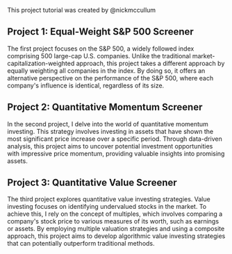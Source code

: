 This project tutorial was created by @nickmccullum

## Project 1: Equal-Weight S&P 500 Screener

The first project focuses on the S&P 500, a widely followed index comprising 500 large-cap U.S. companies. Unlike the traditional market-capitalization-weighted approach, this project takes a different approach by equally weighting all companies in the index. By doing so, it offers an alternative perspective on the performance of the S&P 500, where each company's influence is identical, regardless of its size.

## Project 2: Quantitative Momentum Screener

In the second project, I delve into the world of quantitative momentum investing. This strategy involves investing in assets that have shown the most significant price increase over a specific period. Through data-driven analysis, this project aims to uncover potential investment opportunities with impressive price momentum, providing valuable insights into promising assets.

## Project 3: Quantitative Value Screener

The third project explores quantitative value investing strategies. Value investing focuses on identifying undervalued stocks in the market. To achieve this, I rely on the concept of multiples, which involves comparing a company's stock price to various measures of its worth, such as earnings or assets. By employing multiple valuation strategies and using a composite approach, this project aims to develop algorithmic value investing strategies that can potentially outperform traditional methods.
